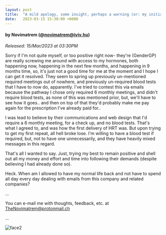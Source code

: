 ```yaml
---
layout: post
title:  "A mild apology, some insight, perhaps a warning (or: my initial experiences with GenderGP)"
date:   2023-03-15 15:30:00 +0000
---
```

#### by Novimatrem (@novimatrem@iviv.hu)
*Released: 15/Mar/2023 at 03:30PM*

Sorry if I'm not quite myself, or too positive right now- they're (GenderGP) are really screwing me around with access to my hormones, both happening now, happening in the next few months, and happening in 9 months time, so, it's just not a good time for me at the moment and I hope I can get it resolved. They seem to spring up previously un-mentioned required meetings out of nowhere, and previously un-required blood tests that I have to now do, apparently. I've tried to contest this via emails because the pathway I chose only required 6 monthly meetings, and didn't require blood tests, as none of this was mentioned prior, but, we'll have to see how it goes.. and then on top of that they'd probably make me pay again for the prescription I've already paid for..

I was lead to believe by their communications and web design that I'd require a 6 monthly meeting, for a check up, and no blood tests. That's what I agreed to, and was how the first delivery of HRT was. But upon trying to get my first repeat, all hell broke lose. I'm willing to have a blood test if required, but, not to have one unnecessarily, and they have heavily mixed messages in this regard.

That's all I wanted to say. Just, trying my best to remain positive and shell out all my money and effort and time into following their demands (despite believing I had already done so).

Heck. When am I allowed to have my normal life back and not have to spend all day every day dealing with emails from this company and related companies?

...

You can e-mail me with thoughts, feedback, etc. at [TheNovimatrem@protonmail.ch](mailto:TheNovimatrem@protonmail.ch)

...

![face2](https://gitlab.com/Novimatrem/blog/-/raw/master/face2.png)

